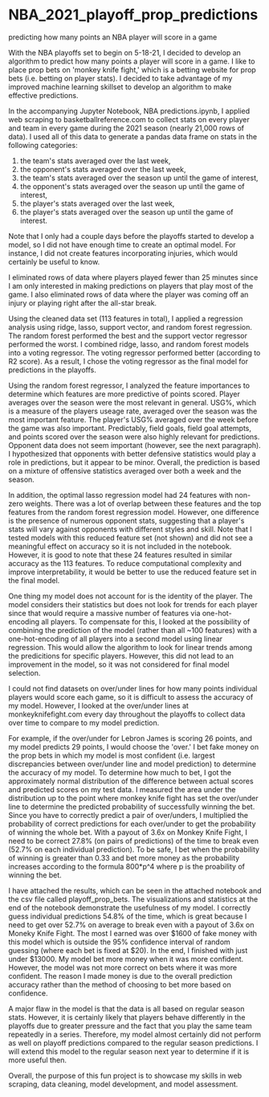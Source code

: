 # NBA_2021_playoff_prop_predictions
predicting how many points an NBA player will score in a game

With the NBA playoffs set to begin on 5-18-21, I decided to develop an algorithm to predict how many points a player will score in a game.  I like to place prop bets on 'monkey knife fight,' which is a betting website for prop bets (i.e. betting on player stats).  I decided to take advantage of my improved machine learning skillset to develop an algorithm to make effective predictions.

In the accompanying Jupyter Notebook, NBA predictions.ipynb, I applied web scraping to basketballreference.com to collect stats on every player and team in every game during the 2021 season (nearly 21,000 rows of data). I used all of this data to generate a pandas data frame on stats in the following categories:
1) the team's stats averaged over the last week,
2) the opponent's stats averaged over the last week,
3) the team's stats averaged over the season up until the game of interest,
4) the opponent's stats averaged over the season up until the game of interest,
5) the player's stats averaged over the last week,
6) the player's stats averaged over the season up until the game of interest.

Note that I only had a couple days before the playoffs started to develop a model, so I did not have enough time to create an optimal model.  For instance, I did not create features incorporating injuries, which would certainly be useful to know.

I eliminated rows of data where players played fewer than 25 minutes since I am only interested in making predictions on players that play most of the game.  I also eliminated rows of data where the player was coming off an injury or playing right after the all-star break.

Using the cleaned data set (113 features in total), I applied a regression analysis using ridge, lasso, support vector, and random forest regression.  The random forest performed the best and the support vector regressor performed the worst.  I combined ridge, lasso, and random forest models into a voting regressor.  The voting regressor performed better (according to R2 score).  As a result, I chose the voting regressor as the final model for predictions in the playoffs.

Using the random forest regressor, I analyzed the feature importances to determine which features are more predictive of points scored.  Player averages over the season were the most relevant in general.  USG%, which is a measure of the players useage rate, averaged over the season was the most important feature.  The player's USG% averaged over the week before the game was also important.  Predictably, field goals, field goal attempts, and points scored over the season were also highly relevant for predictions.  Opponent data does not seem important (however, see the next paragraph).  I hypothesized that opponents with better defensive statistics would play a role in predictions, but it appear to be minor.  Overall, the prediction is based on a mixture of offensive statistics averaged over both a week and the season.

In addition, the optimal lasso regression model had 24 features with non-zero weights.  There was a lot of overlap between these features and the top features from the random forest regression model.  However, one difference is the presence of numerous opponent stats, suggesting that a player's stats will vary against opponents with different styles and skill.  Note that I tested models with this reduced feature set (not shown) and did not see a meaningful effect on accuracy so it is not included in the notebook.  However, it is good to note that these 24 features resulted in similar accuracy as the 113 features.  To reduce computational complexity and improve interpretability, it would be better to use the reduced feature set in the final model.

One thing my model does not account for is the identity of the player.  The model considers their statistics but does not look for trends for each player since that would require a massive number of features via one-hot-encoding all players.  To compensate for this, I looked at the possibility of combining the prediction of the model (rather than all ~100 features) with a one-hot-encoding of all players into a second model using linear regression.  This would allow the algorithm to look for linear trends among the predicitions for specific players.  However, this did not lead to an improvement in the model, so it was not considered for final model selection.

I could not find datasets on over/under lines for how many points individual players would score each game, so it is difficult to assess the accuracy of my model.  However, I looked at the over/under lines at monkeyknifefight.com every day throughout the playoffs to collect data over time to compare to my model prediction.

For example, if the over/under for Lebron James is scoring 26 points, and my model predicts 29 points, I would choose the 'over.'  I bet fake money on the prop bets in which my model is most confident (i.e. largest discrepancies between over/under line and model prediction) to determine the accuracy of my model.  To determine how much to bet, I got the approximately normal distribution of the difference between actual scores and predicted scores on my test data.  I measured the area under the distribution up to the point where monkey knife fight has set the over/under line to determine the predicted probability of successfully winning the bet.  Since you have to correctly predict a pair of over/unders, I multiplied the probability of correct predictions for each over/under to get the probability of winning the whole bet.  With a payout of 3.6x on Monkey Knife Fight, I need to be correct 27.8% (on pairs of predictions) of the time to break even (52.7% on each individual prediction).  To be safe, I bet when the probability of winning is greater than 0.33 and bet more money as the probability increases according to the formula 800*p^4 where p is the proability of winning the bet.

I have attached the results, which can be seen in the attached notebook and the csv file called playoff_prop_bets. The visualizations and statistics at the end of the notebook demonstrate the usefulness of my model.  I correctly guess individual predictions 54.8% of the time, which is great because I need to get over 52.7% on average to break even with a payout of 3.6x on Moneky Knife Fight.  The most I earned was over $1600 of fake money with this model which is outside the 95% confidence interval of random guessing (where each bet is fixed at $20).  In the end, I finished with just under $13000.  My model bet more money when it was more confident.  However, the model was not more correct on bets where it was more confident.  The reason I made money is due to the overall prediction accuracy rather than the method of choosing to bet more based on confidence.

A major flaw in the model is that the data is all based on regular season stats.  However, it is certainly likely that players behave differently in the playoffs due to greater pressure and the fact that you play the same team repeatedly in a series.  Therefore, my model almost certainly did not perform as well on playoff predictions compared to the regular season predictions.  I will extend this model to the regular season next year to determine if it is more useful then.

Overall, the purpose of this fun project is to showcase my skills in web scraping, data cleaning, model development, and model assessment.
